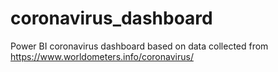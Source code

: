 # coronavirus_dashboard
Power BI coronavirus dashboard based on data collected from https://www.worldometers.info/coronavirus/
